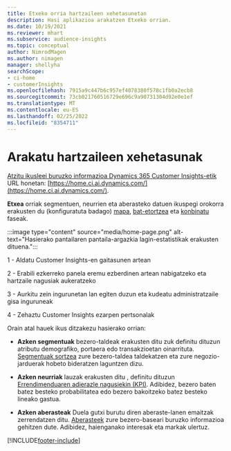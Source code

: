 ```yaml
---
title: Etxeko orria hartzaileen xehetasunetan
description: Hasi aplikazioa arakatzen Etxeko orrian.
ms.date: 10/19/2021
ms.reviewer: mhart
ms.subservice: audience-insights
ms.topic: conceptual
author: NimrodMagen
ms.author: nimagen
manager: shellyha
searchScope:
- ci-home
- customerInsights
ms.openlocfilehash: 7915a9c447b6c957ef4078380f578c1fb0a2ecb8
ms.sourcegitcommit: 73cb021760516729e696c9a90731304d92e0e1ef
ms.translationtype: MT
ms.contentlocale: eu-ES
ms.lasthandoff: 02/25/2022
ms.locfileid: "8354711"
---
```

# <a name="explore-audience-insights"></a>Arakatu hartzaileen xehetasunak

[Atzitu ikusleei buruzko informazioa Dynamics 365 Customer Insights-etik](https://home.ci.ai.dynamics.com/) URL honetan: [https://home.ci.ai.dynamics.com/](https://home.ci.ai.dynamics.com/).

**Etxea** orriak segmentuen, neurrien eta aberasteko datuen ikuspegi orokorra erakusten du (konfiguratuta badago) [mapa](map-entities.md), [bat-etortzea](match-entities.md) eta [konbinatu](merge-entities.md) faseak.

:::image type="content" source="media/home-page.png" alt-text="Hasierako pantailaren pantaila-argazkia lagin-estatistikak erakusten dituena.":::

1 - Aldatu Customer Insights-en gaitasunen artean 

2 - Erabili ezkerreko panela eremu ezberdinen artean nabigatzeko eta hartzaile nagusiak aukeratzeko

3 - Aurkitu zein ingurunetan lan egiten duzun eta kudeatu administratzaile gisa inguruneak

4 - Zehaztu Customer Insights ezarpen pertsonalak

Orain atal hauek ikus ditzakezu hasierako orrian:

- **Azken segmentuak** bezero-taldeak erakusten ditu zuk definitu dituzun atributu demografiko, portaera edo transakzioetan oinarrituta. [Segmentuak sortzea](segments.md) zure bezero-taldea taldekatzen eta zure negozio-jarduerak hobeto bideratzen laguntzen dizu.

- **Azken neurriak** lauzak erakusten ditu , definitu dituzun [Errendimenduaren adierazle nagusiekin (KPI)](measures.md). Adibidez, bezero baten batez besteko probabilitatea edo bezero bakoitzeko batez besteko lineako gastua.

- **Azken aberasteak** Duela gutxi burutu diren aberaste-lanen emaitzak zerrendatzen ditu. [Aberasteek](enrichment-hub.md) zure bezero-baseari buruzko informazioa gehitzen dute. Adibidez, haienganako interesak eta markak ulertuz.


[!INCLUDE[footer-include](../includes/footer-banner.md)]
